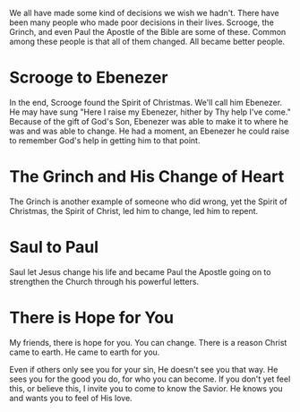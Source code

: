 We all have made some kind of decisions we wish we hadn't. There have been many people who made poor decisions in their lives. Scrooge, the Grinch, and even Paul the Apostle of the Bible are some of these. Common among these people is that all of them changed. All became better people.

# Scrooge to Ebenezer
In the end, Scrooge found the Spirit of Christmas. We'll call him Ebenezer.
He may have sung "Here I raise my Ebenezer, hither by Thy help I've come." Because of the gift of God's Son, Ebenezer was able to make it to where he was and was able to change. He had a moment, an Ebenezer he could raise to remember God's help in getting him to that point.

# The Grinch and His Change of Heart
The Grinch is another example of someone who did wrong, yet the Spirit of Christmas, the Spirit of Christ, led him to change, led him to repent.

# Saul to Paul
Saul let Jesus change his life and became Paul the Apostle going on to strengthen the Church through his powerful letters.

# There is Hope for You
My friends, there is hope for you. You can change. There is a reason Christ came to earth. He came to earth for you.

Even if others only see you for your sin, He doesn't see you that way. He sees you for the good you do, for who you can become. If you don't yet feel this, or believe this, I invite you to come to know the Savior. He knows you and wants you to feel of His love.
